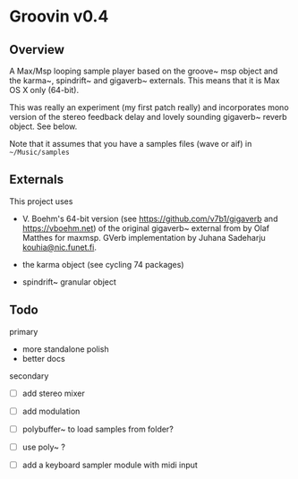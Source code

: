 # Groovin v0.4

## Overview

A Max/Msp looping sample player based on the groove~ msp object and the karma~, spindrift~ and gigaverb~ externals. This means that it is Max OS X only (64-bit).

This was really an experiment (my first patch really) and incorporates mono version of the stereo feedback delay and lovely sounding gigaverb~ reverb object. See below.


Note that it assumes that you have a samples files (wave or aif) in `~/Music/samples` 



## Externals

This project uses 

- V. Boehm's 64-bit version (see https://github.com/v7b1/gigaverb and https://vboehm.net) of the original gigaverb~ external from by Olaf Matthes for maxmsp. GVerb implementation by Juhana Sadeharju kouhia@nic.funet.fi. 

- the karma object (see cycling 74 packages)

- spindrift~ granular object


## Todo

primary

- more standalone polish
- better docs

secondary

- [ ] add stereo mixer
- [ ] add modulation
- [ ] polybuffer~ to load samples from folder?
- [ ] use poly~ ?
- [ ] add a keyboard sampler module with midi input


